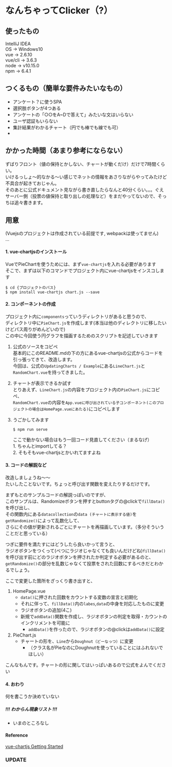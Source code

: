 # なんちゃってClicker（?）

## 使ったもの
IntelliJ IDEA  
OS -> Windows10  
vue -> 2.6.10  
vue/cli -> 3.6.3  
node -> v10.15.0  
npm -> 6.4.1  

## つくるもの（簡単な要件みたいなもの）
- アンケート？に使うSPA
- 選択肢ボタンが4つある
- アンケートの「○○をA~Dで答えて」みたいな文はいらない
- ユーザ認証もいらない
- 集計結果がわかるチャート（円でも棒でも線でも可）
- 

## かかった時間（あまり参考にならない）
ずばりフロント（値の保持とかしない、チャートが動くだけ）だけで7時間くらい。  
いけるっしょ～的なかる～い感じでネットの情報をあさりながらやってみたけど不具合が起きておじゃん。  
そのあとに公式ドキュメント見ながら書き直したらなんと40分くらい。。。ぐえ  
サーバー側（投票の値保持と取り出しの処理など）をまだやってないので、そっちは追々書きます。

## 用意
(Vuejsのプロジェクトは作成されている前提です, webpackは使ってません)  
...  

#### 1. vue-chartjsのインストール
VueでPieChartを使うためには、まず``vue-chartjs``を入れる必要があります  
そこで、まずは以下のコマンドでプロジェクト内にvue-chartjsをインスコします
```
$ cd {プロジェクトのパス}
$ npm install vue-chartjs chart.js --save
```

#### 2. コンポーネントの作成
プロジェクト内に``components``っていうディレクトリがあると思うので、  
ディレクトリ中に``PieChart.js``を作成します(本当は他のディレクトリに移したいけどパス周りがめんどいので)  
この中に今回使う円グラフを描画するためのスクリプトを記述していきます  

1. 公式のソースをコピペ  
    基本的にこのREADME.mdの下の方にあるvue-chartjsの公式からコードを引っ張ってきて、改造します。  
    今回は、公式の``UpdatingCharts / Example``にある``LineChart.js``と``RandomChart.vue``を持ってきました。  

2. チャートが表示できるか試す  
    とりあえず、``LineChart.js``の内容をプロジェクト内の``PieChart.js``にコピペ、  
    ``RandomChart.vue``の内容を``App.vueに呼び出されている子コンポーネント(このプロジェクトの場合はHomePage.vueにあたる)``にコピペします  

3. うごかしてみます
    ```
    $ npm run serve
    ```
    ここで動かない場合はもう一回コード見直してください（まるなげ）  
        1. ちゃんとimportしてる？  
        2. そもそもvue-chartjsとかいれてますよね  
    
#### 3. コードの解説など    
改造しましょうね～～  
たいしたことないです。ちょっと呼び出す関数を変えたりするだけです。
    
まずもとのサンプルコードの解説っぽいのですが、  
このサンプルは、Randomizeボタンを押すとbuttonタグの@clickで``fillData()``を呼び出し、  
その関数内にある``datacollection``の``data (チャートに表示する値)``を``getRandomize()``によって乱数化して、  
さらにその値が更新されるごとにチャートを再描画しています。（多分そういうことだと思っている）

つぎに要件を満たすにはどうしたら良いかって言うと、  
ラジオボタンをつくって(べつにラジオじゃなくても良いんだけどね)``fillData()``を呼び出す前にどのラジオボタンを押されたか判定する必要があるのと、  
``getRandomize()``の部分を乱数じゃなくて投票をされた回数にするべきだとわかるでしょう。  

ここで変更した箇所をざっくり書き出すと、  
1. HomePage.vue
    - ``data()``に押された回数をカウントする変数の宣言と初期化
    - それに伴って、``fillData()``内の``labes``,``data``の中身を対応したものに変更
    - ラジオボタンの追加(4こ)
    - 新規で``addData()``関数を作成し、ラジオボタンの判定を取得・カウントのインクリメントを可能に
        - ``addData()``を作ったので、ラジオボタンの@clickは``addData()``に設定        
2. PieChart.js
    - チャートの形を、``Line``から``Doughnut（どーなっつ）``に変更
        - （クラス名がPieなのにDoughnutを使っていることにはふれないでほしい）

こんなもんです。チャートの形に関してはいっぱいあるので公式をよんでください

#### 4. おわり
何を書こうか決めていない    


##### !!! わからん現象リスト !!!
- いまのところなし
  
#### Reference
[vue-chartjs Getting Started](https://vue-chartjs.org/guide/#npm)

### UPDATE